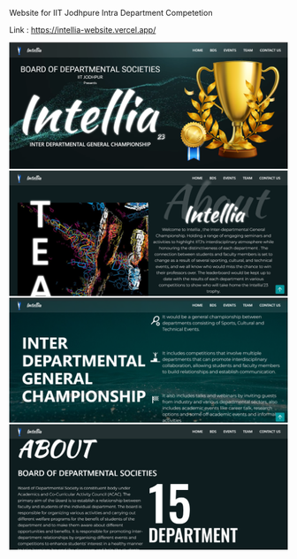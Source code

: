 Website for IIT Jodhpure Intra Department Competetion

Link : https://intellia-website.vercel.app/

![App Screenshot](https://github.com/A158-debug/Intellia_Website/blob/master/src/img/Screenshot%202023-07-23%20003006.png)
![App Screenshot](https://github.com/A158-debug/Intellia_Website/blob/master/src/img/Screenshot%202023-07-23%20003035.png)
![App Screenshot](https://github.com/A158-debug/Intellia_Website/blob/master/src/img/Screenshot%202023-07-23%20003100.png)
![App Screenshot](https://github.com/A158-debug/Intellia_Website/blob/master/src/img/Screenshot%202023-07-23%20003150.png)
